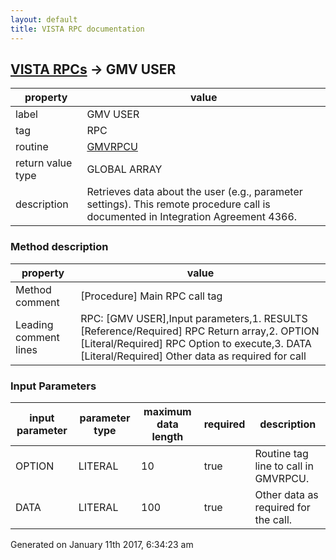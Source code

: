 ```yaml
---
layout: default
title: VISTA RPC documentation
---
```




## [VISTA RPCs](TableOfContent.md) &#8594; GMV USER 

 property | value 
--- | --- 
 label | GMV USER
 tag | RPC
 routine | [GMVRPCU](http://code.osehra.org/dox/Routine_GMVRPCU_source.html)
 return value type | GLOBAL ARRAY
 description | Retrieves data about the user (e.g., parameter settings). This remote procedure call is documented in Integration Agreement 4366.


### Method description

 property | value 
--- | --- 
 Method comment | [Procedure] Main RPC call tag
 Leading comment lines | RPC: [GMV USER],Input parameters,1. RESULTS [Reference/Required] RPC Return array,2. OPTION [Literal/Required] RPC Option to execute,3. DATA [Literal/Required] Other data as required for call

### Input Parameters

| input parameter | parameter type | maximum data length | required | description | 
| --- | --- | --- | --- | --- | 
| OPTION | LITERAL | 10 | true | Routine tag line to call in GMVRPCU. | 
| DATA | LITERAL | 100 | true | Other data as required for the call. | 




Generated on January 11th 2017, 6:34:23 am